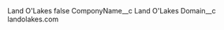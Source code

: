 <?xml version="1.0" encoding="UTF-8"?>
<CustomMetadata xmlns="http://soap.sforce.com/2006/04/metadata" xmlns:xsi="http://www.w3.org/2001/XMLSchema-instance" xmlns:xsd="http://www.w3.org/2001/XMLSchema">
    <label>Land O&apos;Lakes</label>
    <protected>false</protected>
    <values>
        <field>ComponyName__c</field>
        <value xsi:type="xsd:string">Land O&apos;Lakes</value>
    </values>
    <values>
        <field>Domain__c</field>
        <value xsi:type="xsd:string">landolakes.com</value>
    </values>
</CustomMetadata>
